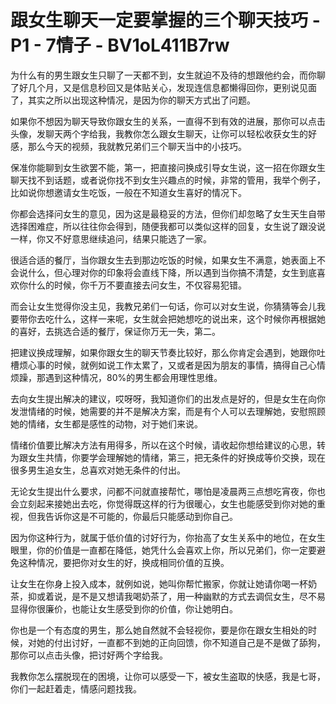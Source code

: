# 跟女生聊天一定要掌握的三个聊天技巧 - P1 - 7情子 - BV1oL411B7rw

为什么有的男生跟女生只聊了一天都不到，女生就迫不及待的想跟他约会，而你聊了好几个月，又是信息秒回又是体贴关心，发现连信息都懒得回你，更别说见面了，其实之所以出现这种情况，是因为你的聊天方式出了问题。

如果你不想因为聊天导致你跟女生的关系，一直得不到有效的进展，那你可以点击头像，发聊天两个字给我，我教你怎么跟女生聊天，让你可以轻松收获女生的好感，那么今天的视频，我就教兄弟们三个聊天当中的小技巧。

保准你能聊到女生欲罢不能，第一，把直接问换成引导女生说，这一招在你跟女生聊天找不到话题，或者说你找不到女生兴趣点的时候，非常的管用，我举个例子，比如说你想邀请女生吃饭，一般在不知道女生喜好的情况下。

你都会选择问女生的意见，因为这是最稳妥的方法，但你们却忽略了女生天生自带选择困难症，所以往往你会得到，随便我都可以类似这样的回复，女生说了跟没说一样，你又不好意思继续追问，结果只能选了一家。

很适合适的餐厅，当你跟女生去到那边吃饭的时候，如果女生不满意，她表面上不会说什么，但心理对你的印象将会直线下降，所以遇到当你搞不清楚，女生到底喜欢你什么的时候，你千万不要直接去问女生，不仅容易犯错。

而会让女生觉得你没主见，我教兄弟们一句话，你可以对女生说，你猜猜等会儿我要带你去吃什么，这样一来呢，女生就会把她想吃的说出来，这个时候你再根据她的喜好，去挑选合适的餐厅，保证你万无一失，第二。

把建议换成理解，如果你跟女生的聊天节奏比较好，那么你肯定会遇到，她跟你吐槽烦心事的时候，就例如说工作太累了，又或者是因为朋友的事情，搞得自己心情烦躁，那遇到这种情况，80%的男生都会用理性思维。

去向女生提出解决的建议，哎呀呀，我知道你们的出发点是好的，但是女生在向你发泄情绪的时候，她需要的并不是解决方案，而是有个人可以去理解她，安慰照顾她的情绪，女生都是感性的动物，对于她们来说。

情绪价值要比解决方法有用得多，所以在这个时候，请收起你想给建议的心思，转为跟女生共情，你要学会理解她的情绪，第三，把无条件的好换成等价交换，现在很多男生追女生，总喜欢对她无条件的付出。

无论女生提出什么要求，问都不问就直接帮忙，哪怕是凌晨两三点想吃宵夜，你也会立刻起来接她出去吃，你觉得既这样的行为很暖心，女生也能感受到你对她的重视，但我告诉你这是不可能的，你最后只能感动到你自己。

因为你这种行为，就属于低价值的讨好行为，你抬高了女生关系中的地位，在女生眼里，你的价值是一直都在降低，她凭什么会喜欢上你，所以兄弟们，你一定要避免这种情况，要把你对女生的好，换成相同价值的互换。

让女生在你身上投入成本，就例如说，她叫你帮忙搬家，你就让她请你喝一杯奶茶，抑或着说，是不是又想请我喝奶茶了，用一种幽默的方式去调侃女生，尽不易显得你很廉价，也能让女生感受到你的价值，你让她明白。

你也是一个有态度的男生，那么她自然就不会轻视你，要是你在跟女生相处的时候，对她的付出讨好，一直都不到她的正向回馈，你不知道自己是不是做了舔狗，那你可以点击头像，把讨好两个字给我。

我教你怎么摆脱现在的困境，让你可以感受一下，被女生盗取的快感，我是七哥，你们一起赶着走，情感问题找我。